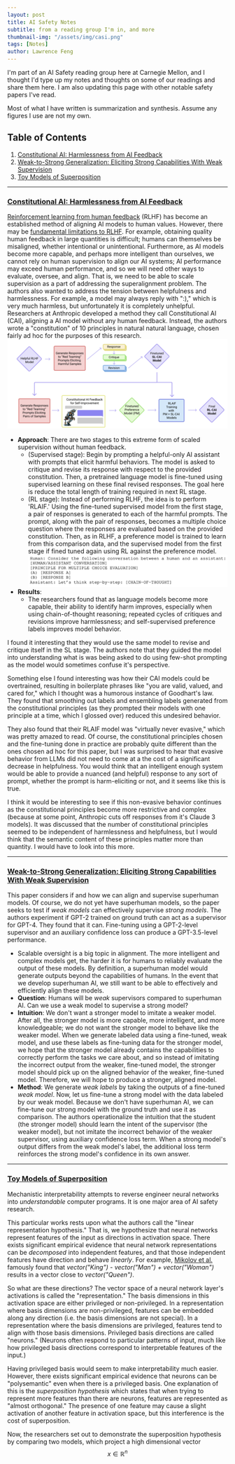 ```yaml
---
layout: post
title: AI Safety Notes
subtitle: from a reading group I'm in, and more
thumbnail-img: "/assets/img/casi.png"
tags: [Notes]
author: Lawrence Feng
---
```


I'm part of an AI Safety reading group here at Carnegie Mellon, and I thought I'd type up my notes and thoughts on some of our readings and share them here. I am also updating this page with other notable safety papers I've read.

Most of what I have written is summarization and synthesis. Assume any figures I use are not my own.

## Table of Contents

1. [Constitutional AI: Harmlessness from AI Feedback](#constitutional-ai-harmlessness-from-ai-feedback)
2. [Weak-to-Strong Generalization: Eliciting Strong Capabilities With Weak Supervision](#weak-to-strong-generalization-eliciting-strong-capabilities-with-weak-supervision)
3. [Toy Models of Superposition](#toy-models-of-superposition)

---
### [Constitutional AI: Harmlessness from AI Feedback](https://arxiv.org/pdf/2212.08073)
[Reinforcement learning from human feedback](https://arxiv.org/abs/1706.03741) (RLHF) has become an established method of aligning AI models to human values. However, there may be [fundamental limitations to RLHF](https://arxiv.org/pdf/2307.15217). For example, obtaining quality human feedback in large quantities is difficult; humans can themselves be misaligned, whether intentional or unintentional. Furthermore, as AI models become more capable, and perhaps more intelligent than ourselves, we cannot rely on human supervision to align our AI systems; AI performance may exceed human performance, and so we will need other ways to evaluate, oversee, and align. That is, we need to be able to scale supervision as a part of addressing the superalignment problem. The authors also wanted to address the tension between helpfulness and harmlessness. For example, a model may always reply with ":)," which is very much harmless, but unfortunately it is completely unhelpful. 
Researchers at Anthropic developed a method they call Constitutional AI (CAI), aligning a AI model without any human feedback. Instead, the authors wrote a "constitution" of 10 principles in natural natural language, chosen fairly ad hoc for the purposes of this research. 
![Their approach, taken from the paper](/assets/img/constitutional.png)

- **Approach**: There are two stages to this extreme form of scaled supervision without human feedback.
    - (Supervised stage): Begin by prompting a helpful-only AI assistant with prompts that elicit harmful behaviors. The model is asked to critique and revise its response with respect to the provided constitution. Then, a pretrained language model is fine-tuned using supervised learning on these final revised responses. The goal here is reduce the total length of training required in next RL stage.
    - (RL stage): Instead of performing RLHF, the idea is to perform 'RLAIF.' Using the fine-tuned supervised model from the first stage, a pair of responses is generated to each of the harmful prompts. The prompt, along with the pair of responses, becomes a multiple choice question where the responses are evaluated based on the provided constitution. Then, as in RLHF, a preference model is trained to learn from this comparison data, and the supervised model from the first stage if fined tuned again using RL against the preference model. ![MCQ example](/assets/img/constitutional2.png)
- **Results**: 
    - The researchers found that as language models become more capable, their ability to identify harm improves, especially when using chain-of-thought reasoning; repeated cycles of critiques and revisions improve harmlessness; and self-supervised preference labels improves model behavior. 

I found it interesting that they would use the same model to revise and critique itself in the SL stage. The authors note that they guided the model into understanding what is was being asked to do using few-shot prompting as the model would sometimes confuse it's perspective.  

Something else I found interesting was how their CAI models could be overtrained, resulting in boilerplate phrases like "you are valid, valued, and cared for," which I thought was a humorous instance of Goodhart's law. They found that smoothing out labels and ensembling labels generated from the constitutional principles (as they prompted their models with one principle at a time, which I glossed over) reduced this undesired behavior. 

They also found that their RLAIF model was "virtually never evasive," which was pretty amazed to read. Of course, the constitutional principles chosen and the fine-tuning done in practice are probably quite different than the ones chosen ad hoc for this paper, but I was surprised to hear that evasive behavior from LLMs did not need to come at a the cost of a significant decrease in helpfulness. You would think that an intelligent enough system would be able to provide a nuanced (and helpful) response to any sort of prompt, whether the prompt is harm-eliciting or not, and it seems like this is true. 

I think it would be interesting to see if this non-evasive behavior continues as the constitutional principles become more restrictive and complex (because at some point, Anthropic cuts off responses from it's Claude 3 models). It was discussed that the number of constitutional principles seemed to be independent of harmlessness and helpfulness, but I would think that the semantic content of these principles matter more than quantity. I would have to look into this more. 

---
### [Weak-to-Strong Generalization: Eliciting Strong Capabilities With Weak Supervision](https://arxiv.org/pdf/2312.09390.pdf)
This paper considers if and how we can align and supervise superhuman models. Of course, we do not yet have superhuman models, so the paper seeks to test if *weak models* can effectively supervise *strong models*. The authors experiment if GPT-2 trained on ground truth can act as a supervisor for GPT-4. They found that it can. Fine-tuning using a GPT-2-level supervisor and an auxiliary confidence loss can produce a GPT-3.5-level performance.

- Scalable oversight is a big topic in alignment. The more intelligent and complex models get, the harder it is for humans to reliably evaluate the output of these models. By definition, a superhuman model would generate outputs beyond the capabilities of humans. In the event that we develop superhuman AI, we still want to be able to effectively and efficiently align these models.
- **Question**: Humans will be *weak* supervisors compared to superhuman AI. Can we use a weak model to supervise a strong model?
- **Intuition**: We don't want a stronger model to imitate a weaker model. After all, the stronger model is more capable, more intelligent, and more knowledgeable; we do not want the stronger model to behave like the weaker model. When we generate labeled data using a fine-tuned, weak model, and use these labels as fine-tuning data for the stronger model, we hope that the stronger model already contains the capabilities to correctly perform the tasks we care about, and so instead of imitating the incorrect output from the weaker, fine-tuned model, the stronger model should pick up on the aligned behavior of the weaker, fine-tuned model. Therefore, we will hope to produce a stronger, aligned model. 
- **Method**: We generate *weak labels* by taking the outputs of a fine-tuned *weak model*. Now, let us fine-tune a strong model with the data labeled by our weak model. Because we don't have superhuman AI, we can fine-tune our strong model with the ground truth and use it as comparison. The authors operationalize the intuition that the student (the stronger model) should learn the intent of the supervisor (the weaker model), but not imitate the incorrect behavior of the weaker supervisor, using auxiliary confidence loss term. When a strong model's output differs from the weak model's label, the additional loss term reinforces the strong model's confidence in its own answer.

---
### [Toy Models of Superposition](https://transformer-circuits.pub/2022/toy_model)
Mechanistic interpretability attempts to reverse engineer neural networks into *understandable* computer programs. It is one major area of AI safety research. 

This particular works rests upon what the authors call the "linear representation hypothesis." That is, we hypothesize that neural networks represent features of the input as directions in activation space. There exists significant empirical evidence that neural network representations can be *decomposed* into independent features, and that those independent features have direction and behave *linearly*. For example, [Mikolov et al.](https://arxiv.org/abs/1301.3781) famously found that *vector("King") - vector("Man") + vector("Woman")* results in a vector close to *vector("Queen")*. 

So what are these directions? The vector space of a neural network layer's activations is called the "representation." The basis dimensions in this activation space are either privileged or non-privileged. In a representation where basis dimensions are non-privileged, features can be embedded along any direction (i.e. the basis dimensions are not special). In a representation where the basis dimensions are privileged, features tend to align with those basis dimensions. Privileged basis directions are called "neurons." (Neurons often respond to particular patterns of input, much like how privileged basis directions correspond to interpretable features of the input.)

Having privileged basis would seem to make interpretability much easier. However, there exists significant empirical evidence that neurons can be "polysemantic" even when there is a privileged basis. One explanation of this is the *superposition hypothesis* which states that when trying to represent more features than there are neurons, features are represented as "almost orthogonal." The presence of one feature may cause a slight activation of another feature in activation space, but this interference is the cost of superposition. 

Now, the researchers set out to demonstrate the superposition hypothesis by comparing two models, which project a high dimensional vector $$x \in \mathbb{R}^n$$

